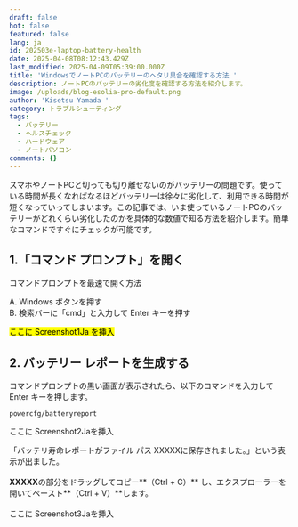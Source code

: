 ```yaml
---
draft: false
hot: false
featured: false
lang: ja
id: 202503e-laptop-battery-health
date: 2025-04-08T08:12:43.429Z
last_modified: 2025-04-09T05:39:00.000Z
title: 'WindowsでノートPCのバッテリーのヘタリ具合を確認する方法 '
description: ノートPCのバッテリーの劣化度を確認する方法を紹介します。
image: /uploads/blog-esolia-pro-default.png
author: 'Kisetsu Yamada '
category: トラブルシューティング
tags:
  - バッテリー
  - ヘルスチェック
  - ハードウェア
  - ノートパソコン
comments: {}
---
```

スマホやノートPCと切っても切り離せないのがバッテリーの問題です。使っている時間が長くなればなるほどバッテリーは徐々に劣化して、利用できる時間が短くなっていってしまいます。この記事では、いま使っているノートPCのバッテリーがどれくらい劣化したのかを具体的な数値で知る方法を紹介します。簡単なコマンドですぐにチェックが可能です。
<!--more-->

## 1.「コマンド プロンプト」を開く
コマンドプロンプトを最速で開く方法 

A. Windows ボタンを押す  
B. 検索バーに「cmd」と入力して Enter キーを押す

<mark>ここに Screenshot1Ja を挿入</mark>    

## 2. バッテリー レポートを生成する

コマンドプロンプトの黒い画面が表示されたら、以下のコマンドを入力して Enter キーを押します。 

```
powercfg/batteryreport    
```

ここに Screenshot2Jaを挿入    

「バッテリ寿命レポートがファイル パス XXXXXに保存されました。」という表示が出ました。<br>  
**XXXXX**の部分をドラッグしてコピー**（Ctrl + C）** し、エクスプローラーを開いてペースト**（Ctrl + V）**します。<br>   
ここに Screenshot3Jaを挿入<br>
